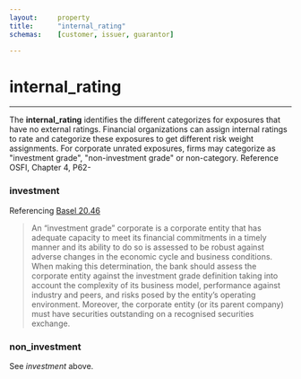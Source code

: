 ```yaml
---
layout:     property
title:      "internal_rating"
schemas:    [customer, issuer, guarantor]

---
```


# internal_rating

---

The **internal_rating** identifies the different categorizes for exposures that have no external ratings.  Financial organizations can assign internal ratings to rate and categorize these exposures to get different risk weight assignments.
For corporate unrated exposures, firms may categorize as "investment grade", "non-investment grade" or non-category.  Reference OSFI, Chapter 4, P62-


### investment
Referencing [Basel 20.46](https://www.bis.org/basel_framework/chapter/CRE/20.htm?inforce=20230101&published=20201126#:~:text=An%20%E2%80%9Cinvestment%20grade,recognised%20securities%20exchange.)
> An “investment grade” corporate is a corporate entity that has adequate capacity to meet its financial commitments in a timely manner and its ability to do so is assessed to be robust against adverse changes in the economic cycle and business conditions. When making this determination, the bank should assess the corporate entity against the investment grade definition taking into account the complexity of its business model, performance against industry and peers, and risks posed by the entity’s operating environment. Moreover, the corporate entity (or its parent company) must have securities outstanding on a recognised securities exchange.

### non_investment
See *investment* above.
